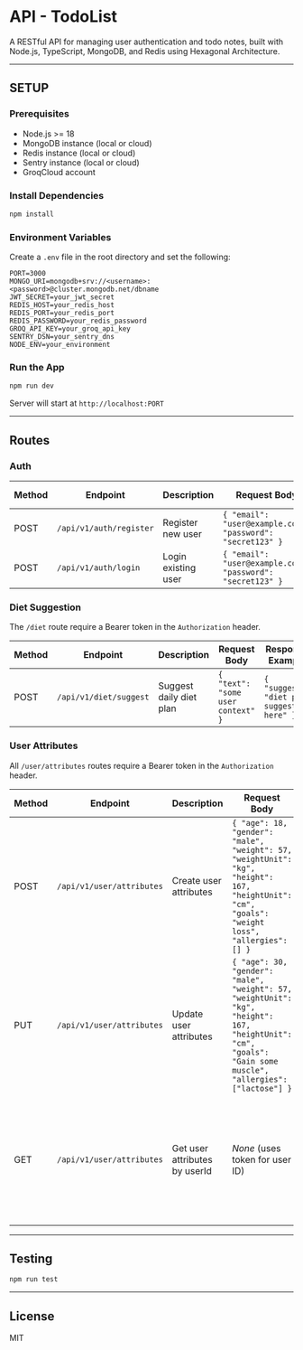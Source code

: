 # API - TodoList

A RESTful API for managing user authentication and todo notes, built with Node.js, TypeScript, MongoDB, and Redis using Hexagonal Architecture.

---

## SETUP

### Prerequisites

* Node.js >= 18
* MongoDB instance (local or cloud)
* Redis instance (local or cloud)
* Sentry instance (local or cloud)
* GroqCloud account

### Install Dependencies

```bash
npm install
```

### Environment Variables

Create a `.env` file in the root directory and set the following:

```env
PORT=3000
MONGO_URI=mongodb+srv://<username>:<password>@cluster.mongodb.net/dbname
JWT_SECRET=your_jwt_secret
REDIS_HOST=your_redis_host
REDIS_PORT=your_redis_port
REDIS_PASSWORD=your_redis_password
GROQ_API_KEY=your_groq_api_key
SENTRY_DSN=your_sentry_dns
NODE_ENV=your_environment
```

### Run the App

```bash
npm run dev
```

Server will start at `http://localhost:PORT`

---

## Routes

### Auth

| Method | Endpoint                | Description         | Request Body                                               | Response Example                |
| ------ | ----------------------- | ------------------- |------------------------------------------------------------|---------------------------------|
| POST   | `/api/v1/auth/register` | Register new user   | `{ "email": "user@example.com", "password": "secret123" }` | `{ "token": "jwt_token_here" }` |
| POST   | `/api/v1/auth/login`    | Login existing user | `{ "email": "user@example.com", "password": "secret123" }` | `{ "token": "jwt_token_here" }` |

### Diet Suggestion

The `/diet` route require a Bearer token in the `Authorization` header.

| Method | Endpoint               | Description             | Request Body                      | Response Example                             |
| ------ |------------------------| ----------------------- |-----------------------------------|----------------------------------------------|
| POST   | `/api/v1/diet/suggest` | Suggest daily diet plan | `{ "text": "some user context" }` | `{ "suggest": "diet plan suggestion here" }` |

### User Attributes

All `/user/attributes` routes require a Bearer token in the `Authorization` header.

| Method | Endpoint                   | Description                   | Request Body                                                                                                                                                  | Response Example                                                                                                                                                                    |
| ------ | -------------------------- |-------------------------------|---------------------------------------------------------------------------------------------------------------------------------------------------------------|-------------------------------------------------------------------------------------------------------------------------------------------------------------------------------------|
| POST   | `/api/v1/user/attributes`  | Create user attributes        | `{ "age": 18, "gender": "male", "weight": 57, "weightUnit": "kg", "height": 167, "heightUnit": "cm", "goals": "weight loss", "allergies": [] }`               | `{ "userAttributes": { "age": 18, "gender": "male", "weight": 57, "weightUnit": "kg", "height": 167, "heightUnit": "cm", "goals": "weight loss", "allergies": [] } }`               |
| PUT    | `/api/v1/user/attributes`  | Update user attributes        | `{ "age": 30, "gender": "male", "weight": 57, "weightUnit": "kg", "height": 167, "heightUnit": "cm", "goals": "Gain some muscle", "allergies": ["lactose"] }` | `{ "userAttributes": { "age": 30, "gender": "male", "weight": 57, "weightUnit": "kg", "height": 167, "heightUnit": "cm", "goals": "Gain some muscle", "allergies": ["lactose"] } }` |
| GET    | `/api/v1/user/attributes`  | Get user attributes by userId | *None* (uses token for user ID)                                                                                                                               | `{ "userAttributes": { "age": 30, "gender": "male", "weight": 57, "weightUnit": "kg", "height": 167, "heightUnit": "cm", "goals": "Gain some muscle", "allergies": ["lactose"] } }` |

---

## Testing

```bash
npm run test
```

---

## License

MIT
